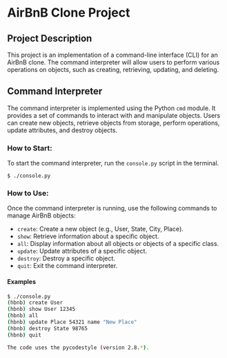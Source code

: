 # AirBnB Clone Project

## Project Description

This project is an implementation of a command-line interface (CLI) for an AirBnB clone. The command interpreter will allow users to perform various operations on objects, such as creating, retrieving, updating, and deleting.

## Command Interpreter

The command interpreter is implemented using the Python `cmd` module. It provides a set of commands to interact with and manipulate objects. Users can create new objects, retrieve objects from storage, perform operations, update attributes, and destroy objects.

### How to Start:

To start the command interpreter, run the `console.py` script in the terminal.

    $ ./console.py

### How to Use:

Once the command interpreter is running, use the following commands to manage AirBnB objects:

- `create`: Create a new object (e.g., User, State, City, Place).
- `show`: Retrieve information about a specific object.
- `all`: Display information about all objects or objects of a specific class.
- `update`: Update attributes of a specific object.
- `destroy`: Destroy a specific object.
- `quit`: Exit the command interpreter.

#### Examples

```bash
$ ./console.py
(hbnb) create User
(hbnb) show User 12345
(hbnb) all
(hbnb) update Place 54321 name "New Place"
(hbnb) destroy State 98765
(hbnb) quit

The code uses the pycodestyle (version 2.8.*).
